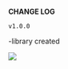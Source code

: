 **CHANGE LOG**

`v1.0.0`

-library created

[![](https://jitpack.io/v/ardakaplan/RDALogger.svg)](https://jitpack.io/#ardakaplan/RDALogger)